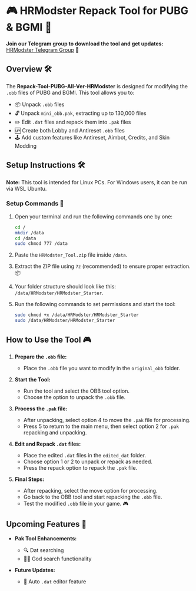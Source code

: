 # 🎮 HRModster Repack Tool for PUBG & BGMI 🚀

**Join our Telegram group to download the tool and get updates:** [HRModster Telegram Group](https://t.me/HRModster) 📲

## Overview 🛠️

The **Repack-Tool-PUBG-All-Ver-HRModster** is designed for modifying the `.obb` files of PUBG and BGMI. This tool allows you to:

- 📦 Unpack `.obb` files
- 🔓 Unpack `mini_obb.pak`, extracting up to 130,000 files
- ✏️ Edit `.dat` files and repack them into `.pak` files
- 🆙 Create both Lobby and Antireset `.obb` files
- 🕹️ Add custom features like Antireset, Aimbot, Credits, and Skin Modding

## Setup Instructions 🛠️

**Note:** This tool is intended for Linux PCs. For Windows users, it can be run via WSL Ubuntu.

### Setup Commands 🚀

1. Open your terminal and run the following commands one by one:

    ```bash
    cd /
    mkdir /data
    cd /data
    sudo chmod 777 /data
    ```

2. Paste the `HRModster_Tool.zip` file inside `/data`.

3. Extract the ZIP file using `7z` (recommended) to ensure proper extraction. 📦

4. Your folder structure should look like this: `/data/HRModster/HRModster_Starter`.

5. Run the following commands to set permissions and start the tool:

    ```bash
    sudo chmod +x /data/HRModster/HRModster_Starter
    sudo /data/HRModster/HRModster_Starter
    ```

## How to Use the Tool 🎮

1. **Prepare the `.obb` file:**
   - Place the `.obb` file you want to modify in the `original_obb` folder.

2. **Start the Tool:**
   - Run the tool and select the OBB tool option.
   - Choose the option to unpack the `.obb` file.

3. **Process the `.pak` file:**
   - After unpacking, select option 4 to move the `.pak` file for processing.
   - Press 5 to return to the main menu, then select option 2 for `.pak` repacking and unpacking.

4. **Edit and Repack `.dat` files:**
   - Place the edited `.dat` files in the `edited_dat` folder.
   - Choose option 1 or 2 to unpack or repack as needed.
   - Press the repack option to repack the `.pak` file.

5. **Final Steps:**
   - After repacking, select the move option for processing.
   - Go back to the OBB tool and start repacking the `.obb` file.
   - Test the modified `.obb` file in your game. 🎮

## Upcoming Features 🚀

- **Pak Tool Enhancements:**
  - 🔍 Dat searching
  - 🕵️‍♂️ God search functionality

- **Future Updates:**
  - 🔧 Auto `.dat` editor feature

